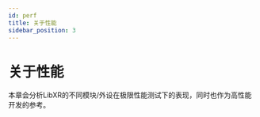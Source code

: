 ```yaml
---
id: perf
title: 关于性能
sidebar_position: 3
---
```


# 关于性能

本章会分析LibXR的不同模块/外设在极限性能测试下的表现，同时也作为高性能开发的参考。
